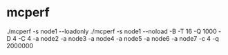 # mcperf

./mcperf -s node1 --loadonly
./mcperf -s node1 --noload -B -T 16 -Q 1000 -D 4 -C 4 -a node2 -a node3 -a node4 -a node5 -a node6 -a node7 -c 4 -q 2000000
